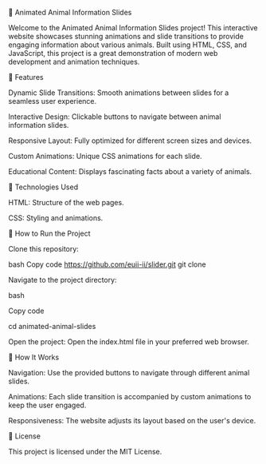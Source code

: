🐾 Animated Animal Information Slides

Welcome to the Animated Animal Information Slides project! This interactive website showcases stunning animations and slide transitions to provide engaging information about various animals. Built using HTML, CSS, and JavaScript, this project is a great demonstration of modern web development and animation techniques.

🌟 Features

Dynamic Slide Transitions: Smooth animations between slides for a seamless user experience.

Interactive Design: Clickable buttons to navigate between animal information slides.

Responsive Layout: Fully optimized for different screen sizes and devices.

Custom Animations: Unique CSS animations for each slide.

Educational Content: Displays fascinating facts about a variety of animals.

🔧 Technologies Used

HTML: Structure of the web pages.

CSS: Styling and animations.


🚀 How to Run the Project

Clone this repository:

bash
Copy code
https://github.com/euii-ii/slider.git
git clone

Navigate to the project directory:

bash

Copy code

cd animated-animal-slides

Open the project: Open the index.html file in your preferred web browser.

🐾 How It Works

Navigation: Use the provided buttons to navigate through different animal slides.

Animations: Each slide transition is accompanied by custom animations to keep the user engaged.

Responsiveness: The website adjusts its layout based on the user's device.

📜 License

This project is licensed under the MIT License.
